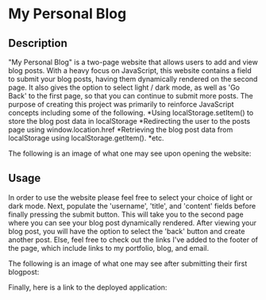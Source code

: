 # My Personal Blog

## Description

"My Personal Blog" is a two-page website that allows users to add and view blog posts. With a heavy focus on JavaScript, this website contains a field to submit your blog posts, having them dynamically rendered on the second page. It also gives the option to select light / dark mode, as well as 'Go Back' to the first page, so that you can continue to submit more posts. The purpose of creating this project was primarily to reinforce JavaScript concepts including some of the following. 
*Using localStorage.setItem() to store the blog post data in localStorage
*Redirecting the user to the posts page using window.location.href
*Retrieving the blog post data from localStorage using localStorage.getItem().
*etc.

The following is an image of what one may see upon opening the website:

## Usage
In order to use the website please feel free to select your choice of light or dark mode. Next, populate the 'username', 'title', and 'content' fields before finally pressing the submit button. This will take you to the second page where you can see your blog post dynamically rendered. After viewing your blog post, you will have the option to select the 'back' button and create another post. Else, feel free to check out the links I've added to the footer of the page, which include links to my portfolio, blog, and email.

The following is an image of what one may see after submitting their first blogpost: 

Finally, here is a link to the deployed application:



